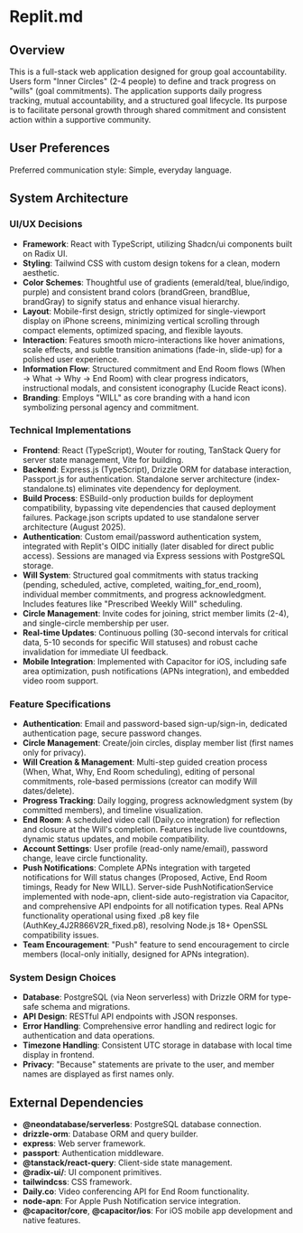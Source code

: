 # Replit.md

## Overview

This is a full-stack web application designed for group goal accountability. Users form "Inner Circles" (2-4 people) to define and track progress on "wills" (goal commitments). The application supports daily progress tracking, mutual accountability, and a structured goal lifecycle. Its purpose is to facilitate personal growth through shared commitment and consistent action within a supportive community.

## User Preferences

Preferred communication style: Simple, everyday language.

## System Architecture

### UI/UX Decisions
- **Framework**: React with TypeScript, utilizing Shadcn/ui components built on Radix UI.
- **Styling**: Tailwind CSS with custom design tokens for a clean, modern aesthetic.
- **Color Schemes**: Thoughtful use of gradients (emerald/teal, blue/indigo, purple) and consistent brand colors (brandGreen, brandBlue, brandGray) to signify status and enhance visual hierarchy.
- **Layout**: Mobile-first design, strictly optimized for single-viewport display on iPhone screens, minimizing vertical scrolling through compact elements, optimized spacing, and flexible layouts.
- **Interaction**: Features smooth micro-interactions like hover animations, scale effects, and subtle transition animations (fade-in, slide-up) for a polished user experience.
- **Information Flow**: Structured commitment and End Room flows (When → What → Why → End Room) with clear progress indicators, instructional modals, and consistent iconography (Lucide React icons).
- **Branding**: Employs "WILL" as core branding with a hand icon symbolizing personal agency and commitment.

### Technical Implementations
- **Frontend**: React (TypeScript), Wouter for routing, TanStack Query for server state management, Vite for building.
- **Backend**: Express.js (TypeScript), Drizzle ORM for database interaction, Passport.js for authentication. Standalone server architecture (index-standalone.ts) eliminates vite dependency for deployment.
- **Build Process**: ESBuild-only production builds for deployment compatibility, bypassing vite dependencies that caused deployment failures. Package.json scripts updated to use standalone server architecture (August 2025).
- **Authentication**: Custom email/password authentication system, integrated with Replit's OIDC initially (later disabled for direct public access). Sessions are managed via Express sessions with PostgreSQL storage.
- **Will System**: Structured goal commitments with status tracking (pending, scheduled, active, completed, waiting_for_end_room), individual member commitments, and progress acknowledgment. Includes features like "Prescribed Weekly Will" scheduling.
- **Circle Management**: Invite codes for joining, strict member limits (2-4), and single-circle membership per user.
- **Real-time Updates**: Continuous polling (30-second intervals for critical data, 5-10 seconds for specific Will statuses) and robust cache invalidation for immediate UI feedback.
- **Mobile Integration**: Implemented with Capacitor for iOS, including safe area optimization, push notifications (APNs integration), and embedded video room support.

### Feature Specifications
- **Authentication**: Email and password-based sign-up/sign-in, dedicated authentication page, secure password changes.
- **Circle Management**: Create/join circles, display member list (first names only for privacy).
- **Will Creation & Management**: Multi-step guided creation process (When, What, Why, End Room scheduling), editing of personal commitments, role-based permissions (creator can modify Will dates/delete).
- **Progress Tracking**: Daily logging, progress acknowledgment system (by committed members), and timeline visualization.
- **End Room**: A scheduled video call (Daily.co integration) for reflection and closure at the Will's completion. Features include live countdowns, dynamic status updates, and mobile compatibility.
- **Account Settings**: User profile (read-only name/email), password change, leave circle functionality.
- **Push Notifications**: Complete APNs integration with targeted notifications for Will status changes (Proposed, Active, End Room timings, Ready for New WILL). Server-side PushNotificationService implemented with node-apn, client-side auto-registration via Capacitor, and comprehensive API endpoints for all notification types. Real APNs functionality operational using fixed .p8 key file (AuthKey_4J2R866V2R_fixed.p8), resolving Node.js 18+ OpenSSL compatibility issues.
- **Team Encouragement**: "Push" feature to send encouragement to circle members (local-only initially, designed for APNs integration).

### System Design Choices
- **Database**: PostgreSQL (via Neon serverless) with Drizzle ORM for type-safe schema and migrations.
- **API Design**: RESTful API endpoints with JSON responses.
- **Error Handling**: Comprehensive error handling and redirect logic for authentication and data operations.
- **Timezone Handling**: Consistent UTC storage in database with local time display in frontend.
- **Privacy**: "Because" statements are private to the user, and member names are displayed as first names only.

## External Dependencies

- **@neondatabase/serverless**: PostgreSQL database connection.
- **drizzle-orm**: Database ORM and query builder.
- **express**: Web server framework.
- **passport**: Authentication middleware.
- **@tanstack/react-query**: Client-side state management.
- **@radix-ui/**: UI component primitives.
- **tailwindcss**: CSS framework.
- **Daily.co**: Video conferencing API for End Room functionality.
- **node-apn**: For Apple Push Notification service integration.
- **@capacitor/core**, **@capacitor/ios**: For iOS mobile app development and native features.
```